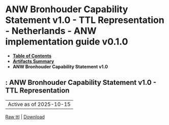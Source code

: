 # ANW Bronhouder Capability Statement v1.0 - TTL Representation - Netherlands - ANW implementation guide v0.1.0

* [**Table of Contents**](toc.md)
* [**Artifacts Summary**](artifacts.md)
* **ANW Bronhouder Capability Statement v1.0**

## : ANW Bronhouder Capability Statement v1.0 - TTL Representation

| |
| :--- |
| Active as of 2025-10-15 |

[Raw ttl](CapabilityStatement-ANWBronhouderCapabilityStatement-v1.ttl) | [Download](CapabilityStatement-ANWBronhouderCapabilityStatement-v1.ttl)

